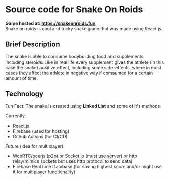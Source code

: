 # Source code for Snake On Roids

**Game hosted at: https://snakeonroids.fun**  
Snake on roids is cool and tricky snake game that was made using React.js.

## Brief Description

The snake is able to consume bodybuilding food and supplements, including steroids. Like in real life every supplement gives the athlete (in this case the snake) positive effect, including some side-effects, where in most cases they affect the athlete in negative way if comsumed for a certain amount of time.

## Technology

Fun Fact: The snake is created using **Linked List** and some of it's methods

Currently:

- React.js
- Firebase (used for hosting)
- Github Actions (for CI/CD)

Future (idea for multiplayer):

- WebRTC/peerjs (p2p) or Socket.io (must use server) or http relay(mimics sockets but uses http protocol to send data)
- Firebase RealTime Database (for saving highest score and/or might use it for multiplayer functionality)

